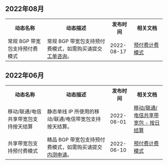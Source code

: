 ## 2022年08月
<table>
<tr>
<th width="25%">动态名称</th>
<th width="40%">动态描述</th>
<th width="15%">发布时间</th>
<th width="20%">相关文档</th>
</tr>
<tr>
<td>常规 BGP 带宽包支持预付费模式</td> 
<td>常规 BGP 带宽包支持预付费模式，如需购买请提交 <a href="https://console.cloud.tencent.com/workorder/category">工单咨询</a>。</td> 
<td>2022-08-17</td> 
<td><a href="https://cloud.tencent.com/document/product/684/15255#bgp">预付费计费模式</a></td> 
</tr>
</table>


## 2022年06月
<table>
<tr>
<th width="25%">动态名称</th>
<th width="40%">动态描述</th>
<th width="15%">发布时间</th>
<th width="20%">相关文档</th>
</tr>
<tr>
<td>移动/联通/电信共享带宽包支持按天结算</td> 
<td>静态单线 IP 所使用的移动/联通/电信带宽包支持按天结算。</td> 
<td>2022-06-01</td> 
<td><a href="https://cloud.tencent.com/document/product/684/15255#arjs">移动/联通/电信共享带宽包 - 按日结算</a></td> 
</tr>
<tr>
<td>共享带宽包支持预付费模式</td> 
<td>精品 BGP 带宽包支持预付费模式，如需购买请提交 <a href="https://cloud.tencent.com/apply/p/224jt7718s8">内测申请</a>。</td> 
<td>2022-06-10</td> 
<td><a href="https://cloud.tencent.com/document/product/684/75236#BGPYFF">预付费计费模式</a></td> 
</tr>
</table>

